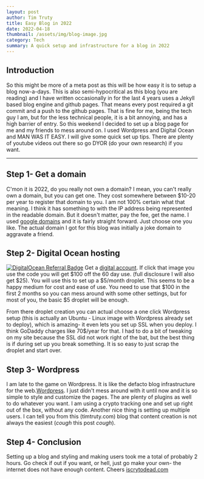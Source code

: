 ```yaml
---
layout: post
author: Tim Truty
title: Easy Blog in 2022
date: 2022-04-18
thumbnail: /assets/img/blog-image.jpg
category: Tech
summary: A quick setup and infrastructure for a blog in 2022
---
```


## Introduction

So this might be more of a meta post as this will be how easy it is to setup a blog now-a-days. This is also semi-hypocritical as this blog (you are reading) and I have written occasionally in for the last 4 years uses a Jekyll based blog engine and github pages. That means every post required a git commit and a push to the github pages. That is fine for me, being the tech guy I am, but for the less technical people, it is a bit annoying, and has a high barrier of entry. So this weekend I decided to set up a blog page for me and my friends to mess around on. I used Wordpress and Digital Ocean and MAN WAS IT EASY. I will give some quick set up tips. There are plenty of youtube videos out there so go DYOR (do your own research) if you want.
<hr />

## Step 1- Get a domain
C'mon it is 2022, do you really not own a domain? I mean, you can't really own a domain, but you can get one. They cost somewhere between $10-20 per year to register that domain to you. I am not 100% certain what that meaning. I think it has something to with the IP address being represented in the readable domain. But it doesn't matter, pay the fee, get the name. I used [google domains](https://domains.google) and it is fairly straight forward. Just choose one you like. The actual domain I got for this blog was initially a joke domain to aggravate a friend.

## Step 2- Digital Ocean hosting
[![DigitalOcean Referral Badge](https://web-platforms.sfo2.cdn.digitaloceanspaces.com/WWW/Badge%201.svg)](https://www.digitalocean.com/?refcode=06fc594b9ad7&utm_campaign=Referral_Invite&utm_medium=Referral_Program&utm_source=badge)
Get a [digital account](https://m.do.co/c/06fc594b9ad7). If click that image you use the  code you will get $100 off the 60 day use. (full disclosure I will also get $25). You will use this to set up a $5/month droplet. This seems to be a happy medium for cost and ease of use. You need to use that $100 in the first 2 months so you can mess around with some other settings, but for most of you, the basic $5 droplet will be enough.

From there droplet creation you can actual choose a one click Wordpress setup (this is actually an Ubuntu - Linux image with Wordpress already set to deploy), which is amazing- it even lets you set up SSL when you deploy. I think GoDaddy charges like 70$/year for that. I had to do a bit of tweaking on my site because the SSL did not work right of the bat, but the best thing is if during set up you break something. It is so easy to just scrap the droplet and start over.

## Step 3- Wordpress
I am late to the game on Wordpress. It is like the defacto blog infrastructure for the web.[Wordpress](https://wordpress.org). I just didn't mess around with it until now and it is so simple to style and customize the pages. The are plenty of plugins as well to do whatever you want. I am using a crypto tracking one and set up right out of the box, without any code. Another nice thing is setting up multiple users. I can tell you from this (timtruty.com) blog that content creation is not always the easiest (*cough* this post *cough*).

## Step 4- Conclusion
Setting up a blog and styling and making users took me a total of probably 2 hours. Go check if out if you want, or hell, just go make your own- the internet does not have enough content.
Cheers
[iscrytodead.com](https://iscryptodead.com)